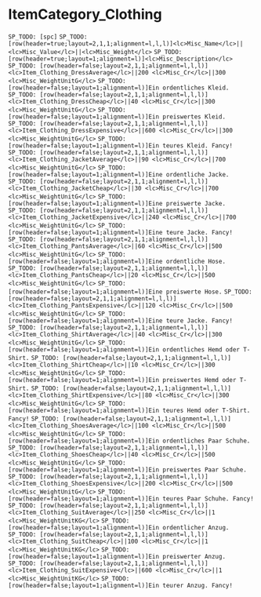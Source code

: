 # <lc>ItemCategory_Clothing</lc>

`SP_TODO: [spc]`
`SP_TODO: [row(header=true;layout=2,1,1;alignment=l,l,l)]<lc>Misc_Name</lc>||<lc>Misc_Value</lc>||<lc>Misc_Weight</lc>`
`SP_TODO: [row(header=true;layout=1;alignment=l)]<lc>Misc_Description</lc>`
`SP_TODO: [row(header=false;layout=2,1,1;alignment=l,l,l)]<lc>Item_Clothing_DressAverage</lc>||200 <lc>Misc_Cr</lc>||300 <lc>Misc_WeightUnitG</lc>`
`SP_TODO: [row(header=false;layout=1;alignment=l)]Ein ordentliches Kleid.`
`SP_TODO: [row(header=false;layout=2,1,1;alignment=l,l,l)]<lc>Item_Clothing_DressCheap</lc>||40 <lc>Misc_Cr</lc>||300 <lc>Misc_WeightUnitG</lc>`
`SP_TODO: [row(header=false;layout=1;alignment=l)]Ein preiswertes Kleid.`
`SP_TODO: [row(header=false;layout=2,1,1;alignment=l,l,l)]<lc>Item_Clothing_DressExpensive</lc>||600 <lc>Misc_Cr</lc>||300 <lc>Misc_WeightUnitG</lc>`
`SP_TODO: [row(header=false;layout=1;alignment=l)]Ein teures Kleid. Fancy!`
`SP_TODO: [row(header=false;layout=2,1,1;alignment=l,l,l)]<lc>Item_Clothing_JacketAverage</lc>||90 <lc>Misc_Cr</lc>||700 <lc>Misc_WeightUnitG</lc>`
`SP_TODO: [row(header=false;layout=1;alignment=l)]Eine ordentliche Jacke.`
`SP_TODO: [row(header=false;layout=2,1,1;alignment=l,l,l)]<lc>Item_Clothing_JacketCheap</lc>||30 <lc>Misc_Cr</lc>||700 <lc>Misc_WeightUnitG</lc>`
`SP_TODO: [row(header=false;layout=1;alignment=l)]Eine preiswerte Jacke.`
`SP_TODO: [row(header=false;layout=2,1,1;alignment=l,l,l)]<lc>Item_Clothing_JacketExpensive</lc>||240 <lc>Misc_Cr</lc>||700 <lc>Misc_WeightUnitG</lc>`
`SP_TODO: [row(header=false;layout=1;alignment=l)]Eine teure Jacke. Fancy!`
`SP_TODO: [row(header=false;layout=2,1,1;alignment=l,l,l)]<lc>Item_Clothing_PantsAverage</lc>||60 <lc>Misc_Cr</lc>||500 <lc>Misc_WeightUnitG</lc>`
`SP_TODO: [row(header=false;layout=1;alignment=l)]Eine ordentliche Hose.`
`SP_TODO: [row(header=false;layout=2,1,1;alignment=l,l,l)]<lc>Item_Clothing_PantsCheap</lc>||20 <lc>Misc_Cr</lc>||500 <lc>Misc_WeightUnitG</lc>`
`SP_TODO: [row(header=false;layout=1;alignment=l)]Eine preiswerte Hose.`
`SP_TODO: [row(header=false;layout=2,1,1;alignment=l,l,l)]<lc>Item_Clothing_PantsExpensive</lc>||120 <lc>Misc_Cr</lc>||500 <lc>Misc_WeightUnitG</lc>`
`SP_TODO: [row(header=false;layout=1;alignment=l)]Eine teure Jacke. Fancy!`
`SP_TODO: [row(header=false;layout=2,1,1;alignment=l,l,l)]<lc>Item_Clothing_ShirtAverage</lc>||40 <lc>Misc_Cr</lc>||300 <lc>Misc_WeightUnitG</lc>`
`SP_TODO: [row(header=false;layout=1;alignment=l)]Ein ordentliches Hemd oder T-Shirt.`
`SP_TODO: [row(header=false;layout=2,1,1;alignment=l,l,l)]<lc>Item_Clothing_ShirtCheap</lc>||10 <lc>Misc_Cr</lc>||300 <lc>Misc_WeightUnitG</lc>`
`SP_TODO: [row(header=false;layout=1;alignment=l)]Ein preiswertes Hemd oder T-Shirt.`
`SP_TODO: [row(header=false;layout=2,1,1;alignment=l,l,l)]<lc>Item_Clothing_ShirtExpensive</lc>||80 <lc>Misc_Cr</lc>||300 <lc>Misc_WeightUnitG</lc>`
`SP_TODO: [row(header=false;layout=1;alignment=l)]Ein teures Hemd oder T-Shirt. Fancy!`
`SP_TODO: [row(header=false;layout=2,1,1;alignment=l,l,l)]<lc>Item_Clothing_ShoesAverage</lc>||100 <lc>Misc_Cr</lc>||500 <lc>Misc_WeightUnitG</lc>`
`SP_TODO: [row(header=false;layout=1;alignment=l)]Ein ordentliches Paar Schuhe.`
`SP_TODO: [row(header=false;layout=2,1,1;alignment=l,l,l)]<lc>Item_Clothing_ShoesCheap</lc>||40 <lc>Misc_Cr</lc>||500 <lc>Misc_WeightUnitG</lc>`
`SP_TODO: [row(header=false;layout=1;alignment=l)]Ein preiswertes Paar Schuhe.`
`SP_TODO: [row(header=false;layout=2,1,1;alignment=l,l,l)]<lc>Item_Clothing_ShoesExpensive</lc>||200 <lc>Misc_Cr</lc>||500 <lc>Misc_WeightUnitG</lc>`
`SP_TODO: [row(header=false;layout=1;alignment=l)]Ein teures Paar Schuhe. Fancy!`
`SP_TODO: [row(header=false;layout=2,1,1;alignment=l,l,l)]<lc>Item_Clothing_SuitAverage</lc>||250 <lc>Misc_Cr</lc>||1 <lc>Misc_WeightUnitKG</lc>`
`SP_TODO: [row(header=false;layout=1;alignment=l)]Ein ordentlicher Anzug.`
`SP_TODO: [row(header=false;layout=2,1,1;alignment=l,l,l)]<lc>Item_Clothing_SuitCheap</lc>||100 <lc>Misc_Cr</lc>||1 <lc>Misc_WeightUnitKG</lc>`
`SP_TODO: [row(header=false;layout=1;alignment=l)]Ein preiswerter Anzug.`
`SP_TODO: [row(header=false;layout=2,1,1;alignment=l,l,l)]<lc>Item_Clothing_SuitExpensive</lc>||600 <lc>Misc_Cr</lc>||1 <lc>Misc_WeightUnitKG</lc>`
`SP_TODO: [row(header=false;layout=1;alignment=l)]Ein teurer Anzug. Fancy!`